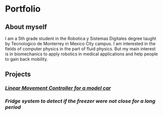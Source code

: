 # **Portfolio**
## About myself
I am a 5th grade student in the Robotica y Sistemas Digitales degree taught by Tecnologico de Monterrey in Mexico City campus. 
I am interested in the fields of computer physics in the part of fluid physics. But my main interest is in biomechanics to apply robotics in medical applications and help people to gain back mobility.

## Projects
### [*Linear Movement Controller for a model car*](https://youtube.com/shorts/Vf8uyZYybyg)

### *Fridge system to detect if the freezer were not close for a long period*
